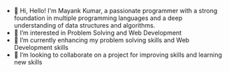 - 👋 Hi, Hello! I'm Mayank Kumar, a passionate programmer with a strong foundation in multiple programming languages and a deep understanding of data structures and algorithms.
- 👀 I’m interested in Problem Solving and Web Development
- 🌱 I’m currently enhancing my problem solving skills and Web Development skills
- 💞️ I’m looking to collaborate on a project for improving skills and learning new skills

<!---
mayankkumar4x/mayankkumar4x is a ✨ special ✨ repository because its `README.md` (this file) appears on your GitHub profile.
You can click the Preview link to take a look at your changes.
--->

